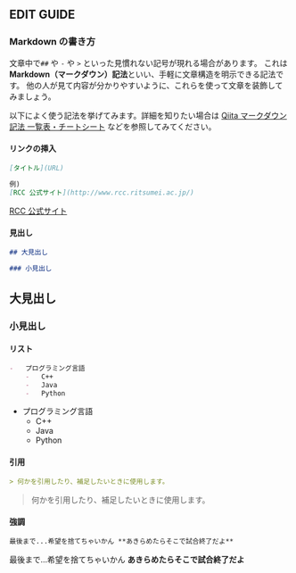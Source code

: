 ## EDIT GUIDE

### Markdown の書き方

文章中で`##` や `-` や `>` といった見慣れない記号が現れる場合があります。
これは**Markdown（マークダウン）記法**といい、手軽に文章構造を明示できる記法です。
他の人が見て内容が分かりやすいように、これらを使って文章を装飾してみましょう。

以下によく使う記法を挙げてみます。詳細を知りたい場合は
[Qiita マークダウン記法 一覧表・チートシート](https://qiita.com/kamorits/items/6f342da395ad57468ae3)
などを参照してみてください。

#### リンクの挿入

```markdown
[タイトル](URL)

例)
[RCC 公式サイト](http://www.rcc.ritsumei.ac.jp/)
```

[RCC 公式サイト](http://www.rcc.ritsumei.ac.jp/)

#### 見出し

```markdown
## 大見出し

### 小見出し
```

## 大見出し

### 小見出し

#### リスト

```markdown
-   プログラミング言語
    -   C++
    -   Java
    -   Python
```

-   プログラミング言語
    -   C++
    -   Java
    -   Python

#### 引用

```markdown
> 何かを引用したり、補足したいときに使用します。
```

> 何かを引用したり、補足したいときに使用します。

#### 強調

```markdown
最後まで...希望を捨てちゃいかん **あきらめたらそこで試合終了だよ**
```

最後まで...希望を捨てちゃいかん **あきらめたらそこで試合終了だよ**
